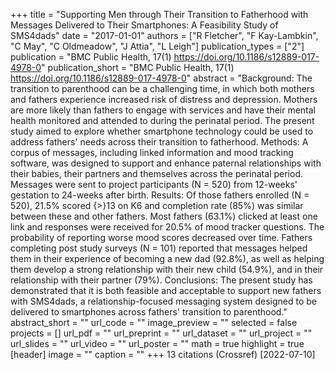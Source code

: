 +++
title = "Supporting Men through Their Transition to Fatherhood with Messages Delivered to Their Smartphones: A Feasibility Study of SMS4dads"
date = "2017-01-01"
authors = ["R Fletcher", "F Kay-Lambkin", "C May", "C Oldmeadow", "J Attia", "L Leigh"]
publication_types = ["2"]
publication = "BMC Public Health, 17(1) https://doi.org/10.1186/s12889-017-4978-0"
publication_short = "BMC Public Health, 17(1) https://doi.org/10.1186/s12889-017-4978-0"
abstract = "Background: The transition to parenthood can be a challenging time, in which both mothers and fathers experience increased risk of distress and depression. Mothers are more likely than fathers to engage with services and have their mental health monitored and attended to during the perinatal period. The present study aimed to explore whether smartphone technology could be used to address fathers' needs across their transition to fatherhood. Methods: A corpus of messages, including linked information and mood tracking software, was designed to support and enhance paternal relationships with their babies, their partners and themselves across the perinatal period. Messages were sent to project participants (N = 520) from 12-weeks' gestation to 24-weeks after birth. Results: Of those fathers enrolled (N = 520), 21.5% scored {$>$}13 on K6 and completion rate (85%) was similar between these and other fathers. Most fathers (63.1%) clicked at least one link and responses were received for 20.5% of mood tracker questions. The probability of reporting worse mood scores decreased over time. Fathers completing post study surveys (N = 101) reported that messages helped them in their experience of becoming a new dad (92.8%), as well as helping them develop a strong relationship with their new child (54.9%), and in their relationship with their partner (79%). Conclusions: The present study has demonstrated that it is both feasible and acceptable to support new fathers with SMS4dads, a relationship-focused messaging system designed to be delivered to smartphones across fathers' transition to parenthood."
abstract_short = ""
url_code = ""
image_preview = ""
selected = false
projects = []
url_pdf = ""
url_preprint = ""
url_dataset = ""
url_project = ""
url_slides = ""
url_video = ""
url_poster = ""
math = true
highlight = true
[header]
image = ""
caption = ""
+++
13 citations (Crossref) [2022-07-10]
